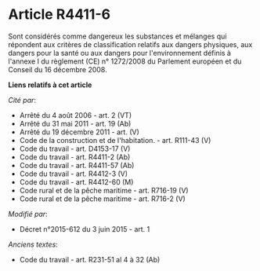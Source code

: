 # Article R4411-6

Sont considérés comme dangereux les substances et mélanges qui répondent aux critères de classification relatifs aux dangers
physiques, aux dangers pour la santé ou aux dangers pour l'environnement définis à l'annexe I du règlement (CE) n° 1272/2008
du Parlement européen et du Conseil du 16 décembre 2008.

**Liens relatifs à cet article**

_Cité par_:

  - Arrêté du 4 août 2006 - art. 2 (VT)
  - Arrêté du 31 mai 2011 - art. 19 (Ab)
  - Arrêté du 19 décembre 2011 - art. (V)
  - Code de la construction et de l'habitation. - art. R111-43 (V)
  - Code du travail - art. D4153-17 (V)
  - Code du travail - art. R4411-2 (Ab)
  - Code du travail - art. R4411-57 (Ab)
  - Code du travail - art. R4412-3 (V)
  - Code du travail - art. R4412-60 (M)
  - Code rural et de la pêche maritime - art. R716-19 (V)
  - Code rural et de la pêche maritime - art. R716-2 (V)

_Modifié par_:

  - Décret n°2015-612 du 3 juin 2015 - art. 1

_Anciens textes_:

  - Code du travail - art. R231-51 al 4 à 32 (Ab)
